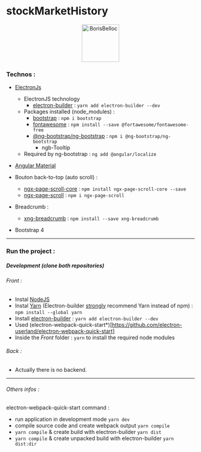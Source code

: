# stockMarketHistory

<p align="center">
  <img height="100" src="https://i.imgur.com/vOjrlin.png" alt="BorisBelloc">                                                  
</p>


### Technos :
- [ElectronJs](https://www.electronjs.org/)
    - ElectronJS technology
        - [electron-builder](https://github.com/electron-userland/electron-builder) : `yarn add electron-builder --dev`
    - Packages installed (node_modules) : 
        - [bootstrap](https://www.npmjs.com/package/bootstrap) : `npm i bootstrap`
        - [fontawesome](https://www.npmjs.com/package/@fortawesome/angular-fontawesome) : `npm install --save @fortawesome/fontawesome-free`
        - [@ng-bootstrap/ng-bootstrap](https://www.npmjs.com/package/@ng-bootstrap/ng-bootstrap) : `npm i @ng-bootstrap/ng-bootstrap`
          - ngb-Tooltip
    - Required by ng-bootstrap : `ng add @angular/localize`

- [Angular Material](https://material.angular.io/)


- Bouton back-to-top (auto scroll) :
  - [ngx-page-scroll-core](https://www.npmjs.com/package/ngx-page-scroll) : `npm install ngx-page-scroll-core --save`
  - [ngx-page-scroll](https://www.npmjs.com/package/ngx-page-scroll) : `npm i ngx-page-scroll` 
        
- Breadcrumb :
  - [xng-breadcrumb](https://www.npmjs.com/package/xng-breadcrumb) : `npm install --save xng-breadcrumb`
  
- Bootstrap 4        

<hr>

### Run the project :

##### Development (clone both repositories)

###### Front :
- Instal [NodeJS](https://nodejs.org/en/download/)
- Instal [Yarn](https://classic.yarnpkg.com/en/docs/install/#windows-stable) (Electron-builder [strongly](https://github.com/electron-userland/electron-builder/issues/1147#issuecomment-276284477) recommend Yarn instead of npm) : `npm install --global yarn`
- Install [electron-builder](https://github.com/electron-userland/electron-builder) : `yarn add electron-builder --dev`
- Used (electron-webpack-quick-start*)[https://github.com/electron-userland/electron-webpack-quick-start]
- Inside the *Front* folder : `yarn` to install the required node modules



###### Back :
 - Actually there is no backend.
 
 <hr>
 
###### Others infos : 

electron-webpack-quick-start command : 
- run application in development mode `yarn dev`
- compile source code and create webpack output `yarn compile`
- `yarn compile` & create build with electron-builder `yarn dist`
- `yarn compile` & create unpacked build with electron-builder `yarn dist:dir`


